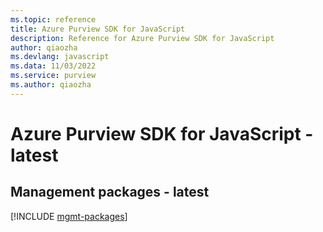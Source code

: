 ```yaml
---
ms.topic: reference
title: Azure Purview SDK for JavaScript
description: Reference for Azure Purview SDK for JavaScript
author: qiaozha
ms.devlang: javascript
ms.data: 11/03/2022
ms.service: purview
ms.author: qiaozha
---
```

# Azure Purview SDK for JavaScript - latest

## Management packages - latest
[!INCLUDE [mgmt-packages](purview-mgmt-index.md)]